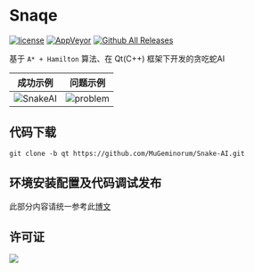 # Snaqe

[![license](https://img.shields.io/github/license/MuGeminorum/Snaqe.svg)](https://www.gnu.org/licenses/gpl-3.0.en.html)
[![AppVeyor](https://img.shields.io/appveyor/ci/MuGeminorum/Snaqe.svg)](https://ci.appveyor.com/project/MuGeminorum/Snaqe)
[![Github All Releases](https://img.shields.io/github/downloads-pre/MuGeminorum/Snaqe/v2.1/total)](https://github.com/MuGeminorum/Snaqe/releases)

基于 `A* + Hamilton` 算法、在 Qt(C++) 框架下开发的贪吃蛇AI

|                                                     成功示例                                                      |                                                     问题示例                                                      |
| :---------------------------------------------------------------------------------------------------------------: | :---------------------------------------------------------------------------------------------------------------: |
| ![SnakeAI](https://user-images.githubusercontent.com/20459298/233118020-9604b2ed-c958-44c2-b27a-2c35f37948a2.gif) | ![problem](https://user-images.githubusercontent.com/20459298/233118070-bf508223-c7d3-4336-bff3-d21a3e169480.gif) |

## 代码下载
```
git clone -b qt https://github.com/MuGeminorum/Snake-AI.git
```

## 环境安装配置及代码调试发布
此部分内容请统一参考此[博文](https://www.cnblogs.com/MuGeminorum/p/17017055.html)

## 许可证

<a href="https://opensource.org/licenses/GPL-3.0" target="_blank">
    <img src="https://www.gnu.org/graphics/gplv3-127x51.png" />
</a>
